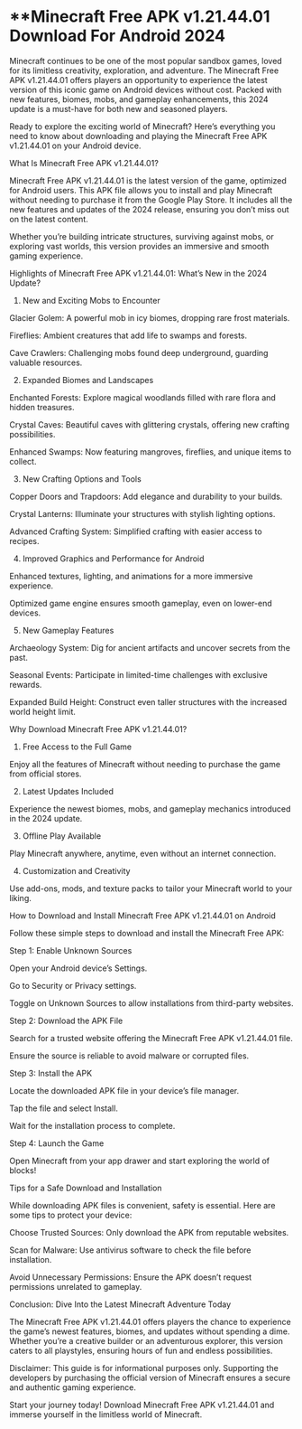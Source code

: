 # **Minecraft Free APK v1.21.44.01 Download For Android 2024
Minecraft continues to be one of the most popular sandbox games, loved for its limitless creativity, exploration, and adventure. The Minecraft Free APK v1.21.44.01 offers players an opportunity to experience the latest version of this iconic game on Android devices without cost. Packed with new features, biomes, mobs, and gameplay enhancements, this 2024 update is a must-have for both new and seasoned players.

Ready to explore the exciting world of Minecraft? Here’s everything you need to know about downloading and playing the Minecraft Free APK v1.21.44.01 on your Android device.

What Is Minecraft Free APK v1.21.44.01?

Minecraft Free APK v1.21.44.01 is the latest version of the game, optimized for Android users. This APK file allows you to install and play Minecraft without needing to purchase it from the Google Play Store. It includes all the new features and updates of the 2024 release, ensuring you don’t miss out on the latest content.

Whether you’re building intricate structures, surviving against mobs, or exploring vast worlds, this version provides an immersive and smooth gaming experience.

Highlights of Minecraft Free APK v1.21.44.01: What’s New in the 2024 Update?

1. New and Exciting Mobs to Encounter

Glacier Golem: A powerful mob in icy biomes, dropping rare frost materials.

Fireflies: Ambient creatures that add life to swamps and forests.

Cave Crawlers: Challenging mobs found deep underground, guarding valuable resources.

2. Expanded Biomes and Landscapes

Enchanted Forests: Explore magical woodlands filled with rare flora and hidden treasures.

Crystal Caves: Beautiful caves with glittering crystals, offering new crafting possibilities.

Enhanced Swamps: Now featuring mangroves, fireflies, and unique items to collect.

3. New Crafting Options and Tools

Copper Doors and Trapdoors: Add elegance and durability to your builds.

Crystal Lanterns: Illuminate your structures with stylish lighting options.

Advanced Crafting System: Simplified crafting with easier access to recipes.

4. Improved Graphics and Performance for Android

Enhanced textures, lighting, and animations for a more immersive experience.

Optimized game engine ensures smooth gameplay, even on lower-end devices.

5. New Gameplay Features

Archaeology System: Dig for ancient artifacts and uncover secrets from the past.

Seasonal Events: Participate in limited-time challenges with exclusive rewards.

Expanded Build Height: Construct even taller structures with the increased world height limit.

Why Download Minecraft Free APK v1.21.44.01?

1. Free Access to the Full Game

Enjoy all the features of Minecraft without needing to purchase the game from official stores.

2. Latest Updates Included

Experience the newest biomes, mobs, and gameplay mechanics introduced in the 2024 update.

3. Offline Play Available

Play Minecraft anywhere, anytime, even without an internet connection.

4. Customization and Creativity

Use add-ons, mods, and texture packs to tailor your Minecraft world to your liking.

How to Download and Install Minecraft Free APK v1.21.44.01 on Android

Follow these simple steps to download and install the Minecraft Free APK:

Step 1: Enable Unknown Sources

Open your Android device’s Settings.

Go to Security or Privacy settings.

Toggle on Unknown Sources to allow installations from third-party websites.

Step 2: Download the APK File

Search for a trusted website offering the Minecraft Free APK v1.21.44.01 file.

Ensure the source is reliable to avoid malware or corrupted files.

Step 3: Install the APK

Locate the downloaded APK file in your device’s file manager.

Tap the file and select Install.

Wait for the installation process to complete.

Step 4: Launch the Game

Open Minecraft from your app drawer and start exploring the world of blocks!

Tips for a Safe Download and Installation

While downloading APK files is convenient, safety is essential. Here are some tips to protect your device:

Choose Trusted Sources: Only download the APK from reputable websites.

Scan for Malware: Use antivirus software to check the file before installation.

Avoid Unnecessary Permissions: Ensure the APK doesn’t request permissions unrelated to gameplay.

Conclusion: Dive Into the Latest Minecraft Adventure Today

The Minecraft Free APK v1.21.44.01 offers players the chance to experience the game’s newest features, biomes, and updates without spending a dime. Whether you’re a creative builder or an adventurous explorer, this version caters to all playstyles, ensuring hours of fun and endless possibilities.

Disclaimer: This guide is for informational purposes only. Supporting the developers by purchasing the official version of Minecraft ensures a secure and authentic gaming experience.

Start your journey today! Download Minecraft Free APK v1.21.44.01 and immerse yourself in the limitless world of Minecraft.
